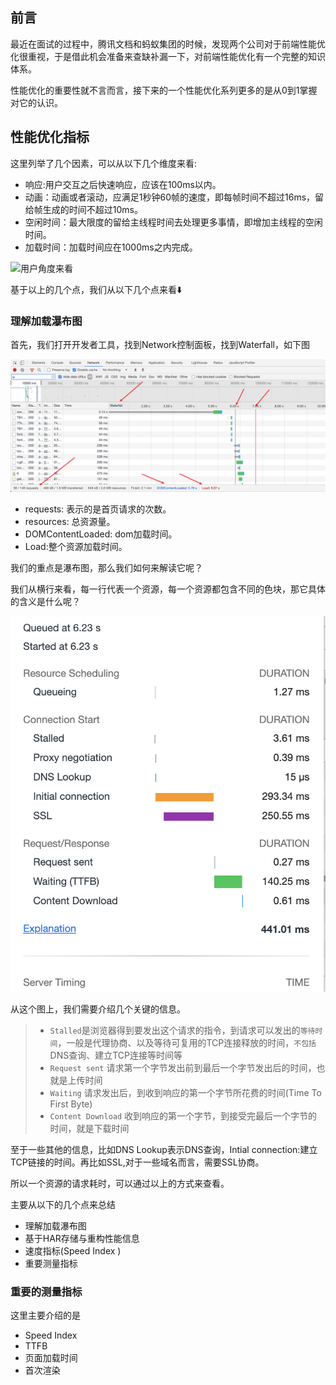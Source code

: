 ## 前言

最近在面试的过程中，腾讯文档和蚂蚁集团的时候，发现两个公司对于前端性能优化很重视，于是借此机会准备来查缺补漏一下，对前端性能优化有一个完整的知识体系。



性能优化的重要性就不言而言，接下来的一个性能优化系列更多的是从0到1掌握对它的认识。



## 性能优化指标

这里列举了几个因素，可以从以下几个维度来看:

- 响应:用户交互之后快速响应，应该在100ms以内。
- 
  动画：动画或者滚动，应满足1秒钟60帧的速度，即每帧时间不超过16ms，留给帧生成的时间不超过10ms。
- 空闲时间：最大限度的留给主线程时间去处理更多事情，即增加主线程的空闲时间。
- 加载时间：加载时间应在1000ms之内完成。



![用户角度来看](/Users/lee/Desktop/Blog/images/前端性能优化/前端性能优化-1/性能优化指标-1-1.jpeg)





基于以上的几个点，我们从以下几个点来看⬇️



### 理解加载瀑布图

首先，我们打开开发者工具，找到Network控制面板，找到Waterfall，如下图

![NetWork-Waterfall](../../images/前端性能优化/前端性能优化-1/性能优化指标-1-2-Network控制面板.png)



- requests: 表示的是首页请求的次数。
- resources: 总资源量。
- DOMContentLoaded: dom加载时间。
- Load:整个资源加载时间。

我们的重点是瀑布图，那么我们如何来解读它呢？

我们从横行来看，每一行代表一个资源，每一个资源都包含不同的色块，那它具体的含义是什么呢？

![资源详细资料](../../images/前端性能优化/前端性能优化-1/性能优化指标-1-3-每个资源的含义.png)

从这个图上，我们需要介绍几个关键的信息。

> - `Stalled`是浏览器得到要发出这个请求的指令，到请求可以发出的`等待时间`，一般是代理协商、以及等待可复用的TCP连接释放的时间，`不包括`DNS查询、建立TCP连接等时间等
> - `Request sent` 请求第一个字节发出前到最后一个字节发出后的时间，也就是上传时间
> - `Waiting` 请求发出后，到收到响应的第一个字节所花费的时间(Time To First Byte)
> - `Content Download` 收到响应的第一个字节，到接受完最后一个字节的时间，就是下载时间

至于一些其他的信息，比如DNS Lookup表示DNS查询，Intial connection:建立TCP链接的时间。再比如SSL,对于一些域名而言，需要SSL协商。

所以一个资源的请求耗时，可以通过以上的方式来查看。





主要从以下的几个点来总结

- 理解加载瀑布图
- 基于HAR存储与重构性能信息
- 速度指标(Speed Index )
- 重要测量指标









### 重要的测量指标

这里主要介绍的是

- Speed Index 
- TTFB
- 页面加载时间
- 首次渲染






